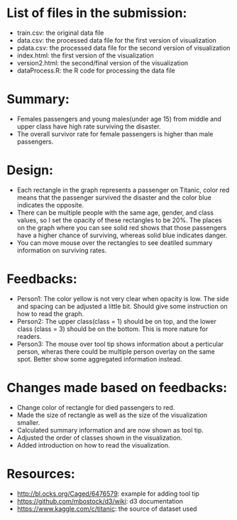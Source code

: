 
# List of files in the submission:
+ train.csv: the original data file
+ data.csv: the processed data file for the first version of visualization
+ pdata.csv: the processed data file for the second version of visualization
+ index.html: the first version of the visualization
+ version2.html: the second/final version of the visualization
+ dataProcess.R: the R code for processing the data file

# Summary:
+ Females passengers and young males(under age 15) from middle and upper class have high rate surviving the disaster.
+ The overall survivor rate for female passengers is higher than male passengers.</li>

# Design:
+ Each rectangle in the graph represents a passenger on Titanic, color red means that the passenger survived the disaster and the color blue indicates the opposite.
+ There can be multiple people with the same age, gender, and class values, so I set the opacity of these rectangles to be 20%. The places on the graph where you can see solid red shows that those passengers have a higher chance of surviving, whereas solid blue indicates danger.
+ You can move mouse over the rectangles to see deatiled summary information on surviving rates.

# Feedbacks:
+ Person1: The color yellow is not very clear when opacity is low. The side and spacing can be adjusted a little bit. Should give some instruction on how to read the graph.
+ Person2: The upper class(class = 1) should be on top, and the lower class (class = 3) should be on the bottom. This is more nature for readers.
+ Person3: The mouse over tool tip shows information about a perticular person, wheras there could be multiple person overlay on the same spot. Better show some aggregated information instead.

# Changes made based on feedbacks:
+ Change color of rectangle for died passengers to red.
+ Made the size of rectangle as well as the size of the visualization smaller.
+ Calculated summary information and are now shown as tool tip.
+ Adjusted the order of classes shown in the visualization. 
+ Added introduction on how to read the visualization.

# Resources:
+ http://bl.ocks.org/Caged/6476579: example for adding tool tip
+ https://github.com/mbostock/d3/wiki: d3 documentation
+ https://www.kaggle.com/c/titanic: the source of dataset used
